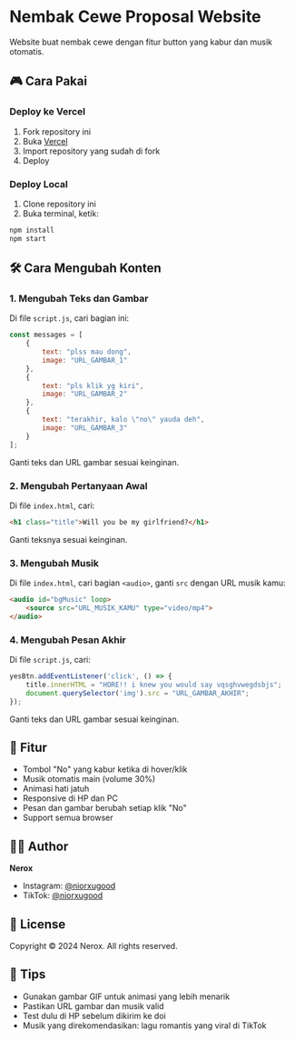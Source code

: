# Nembak Cewe Proposal Website

Website buat nembak cewe dengan fitur button yang kabur dan musik otomatis.

## 🎮 Cara Pakai

### Deploy ke Vercel
1. Fork repository ini
2. Buka [Vercel](https://vercel.com)
3. Import repository yang sudah di fork
4. Deploy

### Deploy Local
1. Clone repository ini
2. Buka terminal, ketik:
```bash
npm install
npm start
```

## 🛠 Cara Mengubah Konten

### 1. Mengubah Teks dan Gambar
Di file `script.js`, cari bagian ini:
```javascript
const messages = [
    {
        text: "plss mau dong",
        image: "URL_GAMBAR_1"
    },
    {
        text: "pls klik yg kiri",
        image: "URL_GAMBAR_2"
    },
    {
        text: "terakhir, kalo \"no\" yauda deh",
        image: "URL_GAMBAR_3"
    }
];
```
Ganti teks dan URL gambar sesuai keinginan.

### 2. Mengubah Pertanyaan Awal
Di file `index.html`, cari:
```html
<h1 class="title">Will you be my girlfriend?</h1>
```
Ganti teksnya sesuai keinginan.

### 3. Mengubah Musik
Di file `index.html`, cari bagian `<audio>`, ganti `src` dengan URL musik kamu:
```html
<audio id="bgMusic" loop>
    <source src="URL_MUSIK_KAMU" type="video/mp4">
</audio>
```

### 4. Mengubah Pesan Akhir
Di file `script.js`, cari:
```javascript
yesBtn.addEventListener('click', () => {
    title.innerHTML = "HORE!! i knew you would say vqsghvwegdsbjs";
    document.querySelector('img').src = "URL_GAMBAR_AKHIR";
});
```
Ganti teks dan URL gambar sesuai keinginan.

## 🎨 Fitur
- Tombol "No" yang kabur ketika di hover/klik
- Musik otomatis main (volume 30%)
- Animasi hati jatuh
- Responsive di HP dan PC
- Pesan dan gambar berubah setiap klik "No"
- Support semua browser

## 👨‍💻 Author
**Nerox**
- Instagram: [@niorxugood](https://instagram.com/niorxugood)
- TikTok: [@niorxugood](https://tiktok.com/@niorxugood)

## 📝 License
Copyright © 2024 Nerox.
All rights reserved.

## 💝 Tips
- Gunakan gambar GIF untuk animasi yang lebih menarik
- Pastikan URL gambar dan musik valid
- Test dulu di HP sebelum dikirim ke doi
- Musik yang direkomendasikan: lagu romantis yang viral di TikTok
